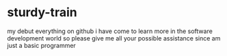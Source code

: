 # sturdy-train
my debut everything on github
i have come to learn more in the software development world
so please give me all your possible assistance since am just a basic programmer
